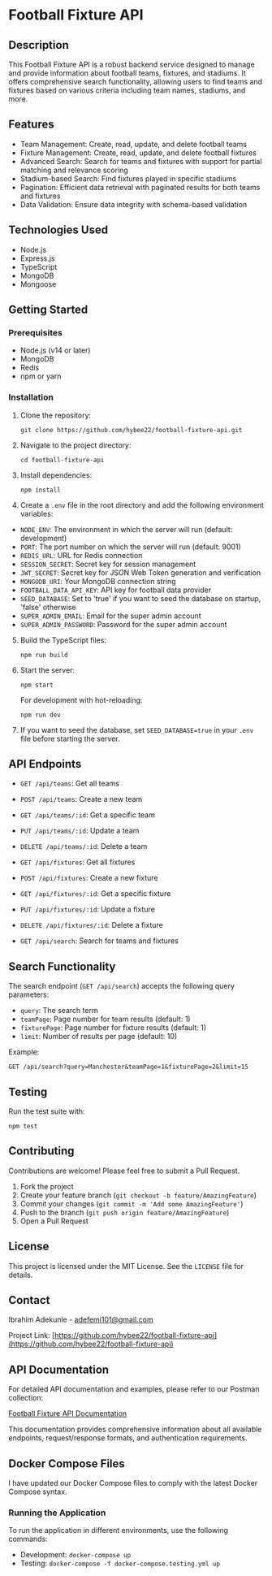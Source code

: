 # Football Fixture API

## Description

This Football Fixture API is a robust backend service designed to manage and provide information about football teams, fixtures, and stadiums. It offers comprehensive search functionality, allowing users to find teams and fixtures based on various criteria including team names, stadiums, and more.

## Features

- Team Management: Create, read, update, and delete football teams
- Fixture Management: Create, read, update, and delete football fixtures
- Advanced Search: Search for teams and fixtures with support for partial matching and relevance scoring
- Stadium-based Search: Find fixtures played in specific stadiums
- Pagination: Efficient data retrieval with paginated results for both teams and fixtures
- Data Validation: Ensure data integrity with schema-based validation

## Technologies Used

- Node.js
- Express.js
- TypeScript
- MongoDB
- Mongoose

## Getting Started

### Prerequisites

- Node.js (v14 or later)
- MongoDB
- Redis
- npm or yarn

### Installation

1. Clone the repository:

   ```
   git clone https://github.com/hybee22/football-fixture-api.git
   ```

2. Navigate to the project directory:

   ```
   cd football-fixture-api
   ```

3. Install dependencies:

   ```
   npm install
   ```

4. Create a `.env` file in the root directory and add the following environment variables:

- `NODE_ENV`: The environment in which the server will run (default: development)
- `PORT`: The port number on which the server will run (default: 9001)
- `REDIS_URL`: URL for Redis connection
- `SESSION_SECRET`: Secret key for session management
- `JWT_SECRET`: Secret key for JSON Web Token generation and verification
- `MONGODB_URI`: Your MongoDB connection string
- `FOOTBALL_DATA_API_KEY`: API key for football data provider
- `SEED_DATABASE`: Set to 'true' if you want to seed the database on startup, 'false' otherwise
- `SUPER_ADMIN_EMAIL`: Email for the super admin account
- `SUPER_ADMIN_PASSWORD`: Password for the super admin account

5. Build the TypeScript files:

   ```
   npm run build
   ```

6. Start the server:

   ```
   npm start
   ```

   For development with hot-reloading:

   ```
   npm run dev
   ```

7. If you want to seed the database, set `SEED_DATABASE=true` in your `.env` file before starting the server.

## API Endpoints

- `GET /api/teams`: Get all teams
- `POST /api/teams`: Create a new team
- `GET /api/teams/:id`: Get a specific team
- `PUT /api/teams/:id`: Update a team
- `DELETE /api/teams/:id`: Delete a team

- `GET /api/fixtures`: Get all fixtures
- `POST /api/fixtures`: Create a new fixture
- `GET /api/fixtures/:id`: Get a specific fixture
- `PUT /api/fixtures/:id`: Update a fixture
- `DELETE /api/fixtures/:id`: Delete a fixture

- `GET /api/search`: Search for teams and fixtures

## Search Functionality

The search endpoint (`GET /api/search`) accepts the following query parameters:

- `query`: The search term
- `teamPage`: Page number for team results (default: 1)
- `fixturePage`: Page number for fixture results (default: 1)
- `limit`: Number of results per page (default: 10)

Example:

```
GET /api/search?query=Manchester&teamPage=1&fixturePage=2&limit=15
```

## Testing

Run the test suite with:

```
npm test
```

## Contributing

Contributions are welcome! Please feel free to submit a Pull Request.

1. Fork the project
2. Create your feature branch (`git checkout -b feature/AmazingFeature`)
3. Commit your changes (`git commit -m 'Add some AmazingFeature'`)
4. Push to the branch (`git push origin feature/AmazingFeature`)
5. Open a Pull Request

## License

This project is licensed under the MIT License. See the `LICENSE` file for details.

## Contact

Ibrahim Adekunle - adefemi101@gmail.com

Project Link: [https://github.com/hybee22/football-fixture-api](https://github.com/hybee22/football-fixture-api)

## API Documentation

For detailed API documentation and examples, please refer to our Postman collection:

[Football Fixture API Documentation](https://documenter.getpostman.com/view/7036082/2sAXxWbA2t)

This documentation provides comprehensive information about all available endpoints, request/response formats, and authentication requirements.

## Docker Compose Files

I have updated our Docker Compose files to comply with the latest Docker Compose syntax.

### Running the Application

To run the application in different environments, use the following commands:

- Development: `docker-compose up`
- Testing: `docker-compose -f docker-compose.testing.yml up`
